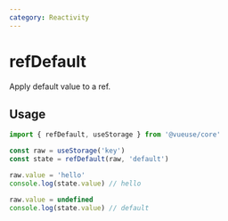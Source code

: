 ```yaml
---
category: Reactivity
---
```


# refDefault

Apply default value to a ref.

## Usage

```ts
import { refDefault, useStorage } from '@vueuse/core'

const raw = useStorage('key')
const state = refDefault(raw, 'default')

raw.value = 'hello'
console.log(state.value) // hello

raw.value = undefined
console.log(state.value) // default
```

